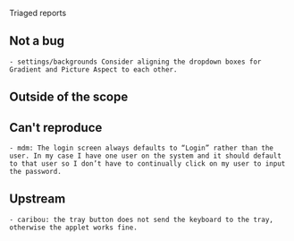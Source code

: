Triaged reports

Not a bug 
---------
	- settings/backgrounds Consider aligning the dropdown boxes for Gradient and Picture Aspect to each other.

Outside of the scope
--------------------
	

Can't reproduce
---------------
	- mdm: The login screen always defaults to “Login” rather than the user. In my case I have one user on the system and it should default to that user so I don’t have to continually click on my user to input the password.					
	

Upstream
--------		
	- caribou: the tray button does not send the keyboard to the tray, otherwise the applet works fine.	

